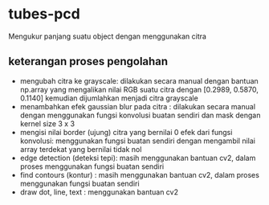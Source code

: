 # tubes-pcd
Mengukur panjang suatu object dengan menggunakan citra

## keterangan proses pengolahan
- mengubah citra ke grayscale:
  dilakukan secara manual dengan bantuan np.array yang mengalikan nilai RGB suatu citra dengan [0.2989, 0.5870, 0.1140] kemudian dijumlahkan menjadi citra grayscale
- menambahkan efek gaussian blur pada citra :
  dilakukan secara manual dengan menggunakan fungsi konvolusi buatan sendiri dan mask dengan kernel size 3 x 3
- mengisi nilai border (ujung) citra yang bernilai 0 efek dari fungsi konvolusi:
  menggunakan fungsi buatan sendiri dengan mengambil nilai array terdekat yang bernilai tidak nol
- edge detection (deteksi tepi):
  masih menggunakan bantuan cv2, dalam proses menggunakan fungsi buatan sendiri
- find contours (kontur) : 
  masih menggunakan bantuan cv2, dalam proses menggunakan fungsi buatan sendiri
- draw dot, line, text :
  menggunakan bantuan cv2
